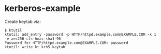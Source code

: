 # kerberos-example
Create keytab via:
```
$ ktutil
ktutil: add_entry -password -p HTTP/httpd.example.com@EXAMPLE.COM -k 1 -e aes256-cts-hmac-sha1-96
Password for HTTP/httpd.example.com@EXAMPLE.COM: password
ktutil: write_kt krb5.keytab
```
